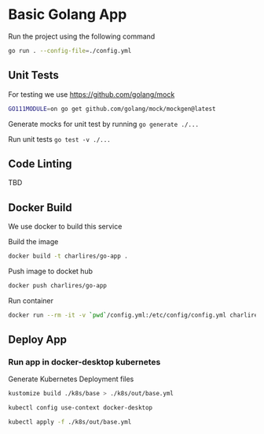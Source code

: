 # Basic Golang App

Run the project using the following command
```bash
go run . --config-file=./config.yml
```

## Unit Tests

For testing we use https://github.com/golang/mock   
```bash
GO111MODULE=on go get github.com/golang/mock/mockgen@latest
```

Generate mocks for unit test by running `go generate ./...`

Run unit tests `go test -v ./...`

## Code Linting

TBD

## Docker Build

We use docker to build this service

Build the image
```bash
docker build -t charlires/go-app .
```

Push image to docket hub
```bash
docker push charlires/go-app
```

Run container 
```bash
docker run --rm -it -v `pwd`/config.yml:/etc/config/config.yml charlires/go-app 
```

## Deploy App

### Run app in docker-desktop kubernetes

Generate Kubernetes Deployment files  
```bash
kustomize build ./k8s/base > ./k8s/out/base.yml
```

```bash
kubectl config use-context docker-desktop
```

```bash
kubectl apply -f ./k8s/out/base.yml
```
